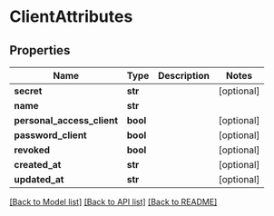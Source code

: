 # ClientAttributes

## Properties
Name | Type | Description | Notes
------------ | ------------- | ------------- | -------------
**secret** | **str** |  | [optional] 
**name** | **str** |  | 
**personal_access_client** | **bool** |  | [optional] 
**password_client** | **bool** |  | [optional] 
**revoked** | **bool** |  | [optional] 
**created_at** | **str** |  | [optional] 
**updated_at** | **str** |  | [optional] 

[[Back to Model list]](../README.md#documentation-for-models) [[Back to API list]](../README.md#documentation-for-api-endpoints) [[Back to README]](../README.md)


